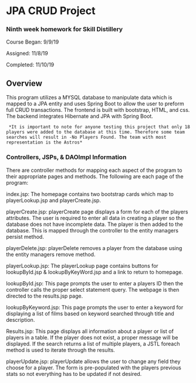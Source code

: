 # JPA CRUD Project

### Ninth week homework for Skill Distillery
Course Began: 9/9/19

Assigned: 11/8/19

Completed: 11/10/19


## Overview
 This program utilizes a MYSQL database to manipulate data which is mapped to a JPA entity and uses Spring Boot to allow the user to preform full CRUD transactions. The frontend is built with bootstrap, HTML, and css.
 The backend integrates Hibernate and JPA with Spring Boot.

     *It is important to note for anyone testing this project that only 18 players were added to the database at this time. Therefore some team searches will result in -No Players Found. The team with most representation is the Astros*


### Controllers, JSPs, & DAOImpl Information

There are controller methods for mapping each aspect of the program to their appropriate pages and methods.
The following are each page of the program:

index.jsp: The homepage contains two bootstrap cards which map to playerLookup.jsp and playerCreate.jsp.

playerCreate.jsp: playerCreate page displays a form for each of the players attributes. The user is required to enter all data in creating a player so the database does not have incomplete data. The player is then added to the database. This is mapped through the controller to the entity managers persist method.

playerDelete.jsp: playerDelete removes a player from the database using the entity managers remove method.

playerLookup.jsp: The playerLookup page contains buttons for lookupById.jsp & lookupByKeyWord.jsp and a link to return to homepage.

lookupById.jsp: This page prompts the user to enter a players ID then the controller calls the proper select statement query. The webpage is then directed to the results.jsp page.

lookupByKeyword.jsp: This page prompts the user to enter a keyword for displaying a list of films based on keyword searched through title and description.

Results.jsp: This page displays all information about a player or list of players in a table. If the player does not exist, a proper message will be displayed. If the search returns a list of multiple players, a JSTL foreach method is used to iterate through the results.

playerUpdate.jsp: playerUpdate allows the user to change any field they choose for a player. The form is pre-populated with the players previous stats so not everything has to be updated if not desired.
